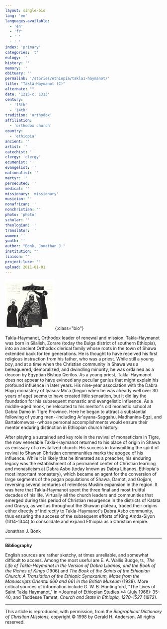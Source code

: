 ```yaml
---
layout: single-bio
lang: 'en'
languages-available:
  - 'en'
  - 'fr'
  - ' '
  - ' '
index: 'primary'
categories: 't'
eulogy: ''
history: ''
memory: ''
obituary: ''
permalink: '/stories/ethiopia/takla1-haymanot/'
title: "Täklä-Haymanot (C)"
alternate: ""
date: '1215-c. 1313'
century:
  - '13th'
  - '14th'
tradition: 'orthodox'
affiliation:
  - 'orthodox church'
country:
  - 'ethiopia'
ancient: ''
artist: ''
catechist: ''
clergy: 'clergy'
ecumenist: ''
evangelist: ''
nationalist: ''
martyr: ''
persecuted: ''
medical: ''
missionary: 'missionary'
musician: ''
nonafrican: ''
nonchristian: ''
photo: 'photo'
scholar: ''
theologian: ''
translator: ''
women: ''
youth: ''
author: "Bonk, Jonathan J."
institution: ""
liaison: ""
project-luke: ''
upload: 2011-01-01
---
```


![Talka Haymanot](/images/bio-pics/ethiopia/takla1-haymanot/takla_hamanot_st.jpg){:class="bio"}

Takla-Haymanot, Orthodox leader of renewal and mission.  Takla-Haymanot was born in Silalish, Zorare (today the Bulga district of southern Ethiopia), into an ancient Orthodox clerical family whose roots in the town of Shawa extended back for ten generations.  He is thought to have received his first religious instruction from his father, who was a priest.  While still a young boy, and at a time when the Christian community in Shawa was a beleaguered, demoralized, and dwindling minority, he was ordained as a deacon by Egyptian Bishop Qerilos.  As a young priest, Takla-Haymanot does not appear to have evinced any peculiar genius that might explain his profound influence in later years.  His nine-year association with the Dabra Hayq monastery of Iyasus-Mo'a (begun when he was already well over 30 years of age) seems to have created little sensation, but it did lay the foundation for his subsequent monastic and evangelistic influence.  As a middle-aged monk, he relocated to his mentor's old monastic school at Dabra Damo in Tigre Province.  Here he began to attract a substantial following of young men--including Ar'ayana-Saggahu, Madhanina-Egzi, and Bartalomewos--whose personal accomplishments would ensure their mentor enduring distinction in Ethiopian church history.

After playing a sustained and key role in the revival of monasticism in Tigre, the now venerable Takla-Haymanot returned to his place of origin in Shawa as emissary of a revitalized church.  His success in transmitting the spirit of revival to Shawan Christian commmunities marks the apogee of his influence.  While it is likely that he itinerated as a preacher, his enduring legacy was the establishment of a permanent center of Christian learning and monasticism at Dabra Asbo (today known as Dabra Libanos, Ethiopia's most important monastery), which became an agent for the conversion of large segments of the pagan populations of Shawa, Damot, and Gojjam, reversing several centuries of relentless Muslim expansion in the region.  It was here that Takla-Haymanot spent the three final and most fruitful decades of his life.  Virtually all the church leaders and communities that emerged during this period of Christian resurgence in the districts of Katata and Grarya, as well as throughout the Shawan plateau, traced their origins either directly of indirectly to Takla-Haymanot's Dabra Asbo community, thus ensuring the success of the subsequent efforts of King Amda-Siyon (1314-1344) to consolidate and expand Ethiopia as a Christian empire.

Jonathan J. Bonk

---

**Bibliography**

English sources
are rather sketchy, at times unreliable, and somewhat
difficult to access. Among the most useful are E. A.
Wallis Budge, tr., *The Life of Takla-Haymanot in
the Version of Dabra Libanos, and the Book of the Riches
of Kings* (1906)
and *The Book of the Saints of the Ethiopian Church:
A Translation of the Ethiopic Synaxarium, Made from
the Manuscripts Oriental 660 and 661 in the British
Museum* (1928).  More critical sources of information
include G. W. B. Huntingford, "The Lives of Saint Takla
Haymanot," in *Journal of Ethiopian Studies *4
(July 1966): 35-40, and Taddesse Tamrat, *Church
and State in Ethiopia, 1270-1527* (1972).

---

This article is reproduced, with permission, from the *Biographical Dictionary of Christian Missions,* copyright &copy; 1998 by Gerald H. Anderson.  All rights reserved.
